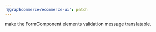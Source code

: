 ```yaml
---
'@graphcommerce/ecommerce-ui': patch
---
```


make the FormComponent elements validation message translatable.
